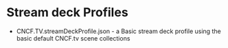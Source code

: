 # Stream deck Profiles

* CNCF.TV.streamDeckProfile.json - a Basic stream deck profile using the basic default CNCF.tv scene collections


